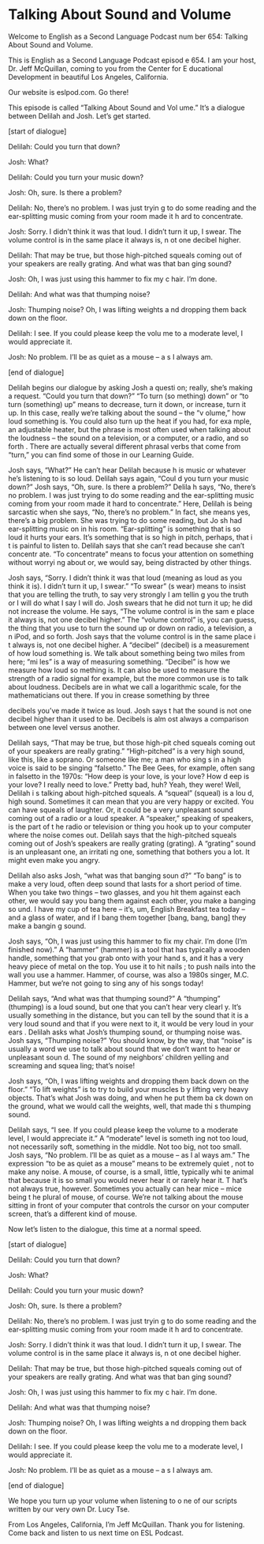 # Talking About Sound and Volume

Welcome to English as a Second Language Podcast num ber 654: Talking About Sound and Volume.

This is English as a Second Language Podcast episod e 654.  I am your host, Dr. Jeff McQuillan, coming to you from the Center for E ducational Development in beautiful Los Angeles, California.

Our website is eslpod.com.  Go there!

This episode is called “Talking About Sound and Vol ume.”  It’s a dialogue between Delilah and Josh.  Let’s get started.

[start of dialogue]

Delilah:  Could you turn that down?

Josh:  What?

Delilah:  Could you turn your music down?

Josh:  Oh, sure.  Is there a problem?

Delilah:  No, there’s no problem.  I was just tryin g to do some reading and the ear-splitting music coming from your room made it h ard to concentrate.

Josh:  Sorry.  I didn’t think it was that loud.  I didn’t turn it up, I swear.  The volume control is in the same place it always is, n ot one decibel higher.

Delilah:  That may be true, but those high-pitched squeals coming out of your speakers are really grating.  And what was that ban ging sound?

Josh:  Oh, I was just using this hammer to fix my c hair.  I’m done.

Delilah:  And what was that thumping noise?

Josh:  Thumping noise?  Oh, I was lifting weights a nd dropping them back down on the floor.

Delilah:  I see.  If you could please keep the volu me to a moderate level, I would appreciate it.

 Josh:  No problem.  I’ll be as quiet as a mouse – a s I always am.

[end of dialogue]

Delilah begins our dialogue by asking Josh a questi on; really, she’s making a request.  “Could you turn that down?”  “To turn (so mething) down” or “to turn (something) up” means to decrease, turn it down, or  increase, turn it up.  In this case, really we’re talking about the sound – the “v olume,” how loud something is. You could also turn up the heat if you had, for exa mple, an adjustable heater, but the phrase is most often used when talking about the loudness – the sound on a television, or a computer, or a radio, and so forth .  There are actually several different phrasal verbs that come from “turn,” you can find some of those in our Learning Guide.

Josh says, “What?”  He can’t hear Delilah because h is music or whatever he’s listening to is so loud.  Delilah says again, “Coul d you turn your music down?” Josh says, “Oh, sure.  Is there a problem?”  Delila h says, “No, there’s no problem.  I was just trying to do some reading and the ear-splitting music coming from your room made it hard to concentrate.”  Here,  Delilah is being sarcastic when she says, “No, there’s no problem.”  In fact, she means yes, there’s a big problem.  She was trying to do some reading, but Jo sh had ear-splitting music on in his room.  “Ear-splitting” is something that is so loud it hurts your ears.  It’s something that is so high in pitch, perhaps, that i t is painful to listen to.  Delilah says that she can’t read because she can’t concentr ate.  “To concentrate” means to focus your attention on something without worryi ng about or, we would say, being distracted by other things.

Josh says, “Sorry.  I didn’t think it was that loud  (meaning as loud as you think it is).  I didn’t turn it up, I swear.”  “To swear” (s wear) means to insist that you are telling the truth, to say very strongly I am tellin g you the truth or I will do what I say I will do.  Josh swears that he did not turn it  up; he did not increase the volume.  He says, “The volume control is in the sam e place it always is, not one decibel higher.”  The “volume control” is, you can guess, the thing that you use to turn the sound up or down on radio, a television, a n iPod, and so forth.  Josh says that the volume control is in the same place i t always is, not one decibel higher.  A “decibel” (decibel) is a measurement of how loud something is.  We talk about something being two miles from here; “mi les” is a way of measuring something.  “Decibel” is how we measure how loud so mething is.  It can also be used to measure the strength of a radio signal for example, but the more common use is to talk about loudness.  Decibels are  in what we call a logarithmic scale, for the mathematicians out there.  If you in crease something by three

decibels you’ve made it twice as loud.  Josh says t hat the sound is not one decibel higher than it used to be.  Decibels is alm ost always a comparison between one level versus another.

Delilah says, “That may be true, but those high-pit ched squeals coming out of your speakers are really grating.”  “High-pitched” is a very high sound, like this, like a soprano.  Or someone like me; a man who sing s in a high voice is said to be singing “falsetto.”  The Bee Gees, for example, often sang in falsetto in the 1970s: “How deep is your love, is your love?  How d eep is your love?  I really need to love.”  Pretty bad, huh?  Yeah, they were!  Well, Delilah i s talking about high-pitched squeals.  A “squeal” (squeal) is a lou d, high sound.  Sometimes it can mean that you are very happy or excited.  You can have squeals of laughter. Or, it could be a very unpleasant sound coming out of a radio or a loud speaker. A “speaker,” speaking of speakers, is the part of t he radio or television or thing you hook up to your computer where the noise comes out.  Delilah says that the high-pitched squeals coming out of Josh’s speakers are really grating (grating). A “grating” sound is an unpleasant one, an irritati ng one, something that bothers you a lot.  It might even make you angry.

Delilah also asks Josh, “what was that banging soun d?”  “To bang” is to make a very loud, often deep sound that lasts for a short period of time.  When you take two things – two glasses, and you hit them against each other, we would say you bang them against each other, you make a banging so und.  I have my cup of tea here – it’s, um, English Breakfast tea today – and a glass of water, and if I bang them together [bang, bang, bang] they make a bangin g sound.

Josh says, “Oh, I was just using this hammer to fix  my chair.  I’m done (I’m finished now).”  A “hammer” (hammer) is a tool that  has typically a wooden handle, something that you grab onto with your hand s, and it has a very heavy piece of metal on the top.  You use it to hit nails ; to push nails into the wall you use a hammer.  Hammer, of course, was also a 1980s singer, M.C. Hammer, but we’re not going to sing any of his songs today!

Delilah says, “And what was that thumping sound?”  A “thumping” (thumping) is a loud sound, but one that you can’t hear very clearl y.  It’s usually something in the distance, but you can tell by the sound that it is a very loud sound and that if you were next to it, it would be very loud in your ears .  Delilah asks what Josh’s thumping sound, or thumping noise was.  Josh says, “Thumping noise?”  You should know, by the way, that “noise” is usually a word we use to talk about sound that we don’t want to hear or unpleasant soun d.  The sound of my neighbors’ children yelling and screaming and squea ling; that’s noise!

Josh says, “Oh, I was lifting weights and dropping them back down on the floor.” “To lift weights” is to try to build your muscles b y lifting very heavy objects. That’s what Josh was doing, and when he put them ba ck down on the ground, what we would call the weights, well, that made thi s thumping sound.

Delilah says, “I see.  If you could please keep the  volume to a moderate level, I would appreciate it.”  A “moderate” level is someth ing not too loud, not necessarily soft, something in the middle.  Not too  big, not too small.  Josh says, “No problem.  I’ll be as quiet as a mouse – as I al ways am.”  The expression “to be as quiet as a mouse” means to be extremely quiet , not to make any noise.  A mouse, of course, is a small, little, typically whi te animal that because it is so small you would never hear it or rarely hear it.  T hat’s not always true, however. Sometimes you actually can hear mice – mice being t he plural of mouse, of course.  We’re not talking about the mouse sitting in front of your computer that controls the cursor on your computer screen, that’s  a different kind of mouse.

Now let’s listen to the dialogue, this time at a normal speed.

[start of dialogue]

Delilah:  Could you turn that down?

Josh:  What?

Delilah:  Could you turn your music down?

Josh:  Oh, sure.  Is there a problem?

Delilah:  No, there’s no problem.  I was just tryin g to do some reading and the ear-splitting music coming from your room made it h ard to concentrate.

Josh:  Sorry.  I didn’t think it was that loud.  I didn’t turn it up, I swear.  The volume control is in the same place it always is, n ot one decibel higher.

Delilah:  That may be true, but those high-pitched squeals coming out of your speakers are really grating.  And what was that ban ging sound?

Josh:  Oh, I was just using this hammer to fix my c hair.  I’m done.

Delilah:  And what was that thumping noise?

Josh:  Thumping noise?  Oh, I was lifting weights a nd dropping them back down on the floor.

Delilah:  I see.  If you could please keep the volu me to a moderate level, I would appreciate it.

Josh:  No problem.  I’ll be as quiet as a mouse – a s I always am.

[end of dialogue]

We hope you turn up your volume when listening to o ne of our scripts written by our very own Dr. Lucy Tse.

From Los Angeles, California, I’m Jeff McQuillan.  Thank you for listening.  Come back and listen to us next time on ESL Podcast.



